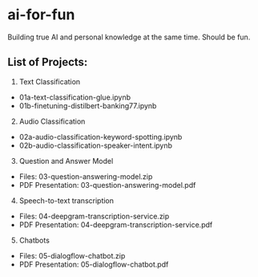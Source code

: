 # ai-for-fun
Building true AI and personal knowledge at the same time. Should be fun.

## List of Projects:
1. Text Classification
- 01a-text-classification-glue.ipynb
- 01b-finetuning-distilbert-banking77.ipynb
2. Audio Classification
- 02a-audio-classification-keyword-spotting.ipynb
- 02b-audio-classification-speaker-intent.ipynb
3. Question and Answer Model
- Files: 03-question-answering-model.zip
- PDF Presentation: 03-question-answering-model.pdf
4. Speech-to-text transcription
- Files: 04-deepgram-transcription-service.zip
- PDF Presentation: 04-deepgram-transcription-service.pdf
5. Chatbots
- Files: 05-dialogflow-chatbot.zip
- PDF Presentation: 05-dialogflow-chatbot.pdf
